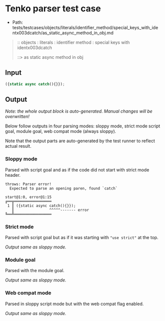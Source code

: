 # Tenko parser test case

- Path: tests/testcases/objects/literals/identifier_method/special_keys_with_identx003dcatch/as_static_async_method_in_obj.md

> :: objects : literals : identifier method : special keys with identx003dcatch
>
> ::> as static async method in obj

## Input

`````js
({static async catch(){}});
`````

## Output

_Note: the whole output block is auto-generated. Manual changes will be overwritten!_

Below follow outputs in four parsing modes: sloppy mode, strict mode script goal, module goal, web compat mode (always sloppy).

Note that the output parts are auto-generated by the test runner to reflect actual result.

### Sloppy mode

Parsed with script goal and as if the code did not start with strict mode header.

`````
throws: Parser error!
  Expected to parse an opening paren, found `catch`

start@1:0, error@1:15
╔══╦═════════════════
 1 ║ ({static async catch(){}});
   ║                ^^^^^------- error
╚══╩═════════════════

`````

### Strict mode

Parsed with script goal but as if it was starting with `"use strict"` at the top.

_Output same as sloppy mode._

### Module goal

Parsed with the module goal.

_Output same as sloppy mode._

### Web compat mode

Parsed in sloppy script mode but with the web compat flag enabled.

_Output same as sloppy mode._
